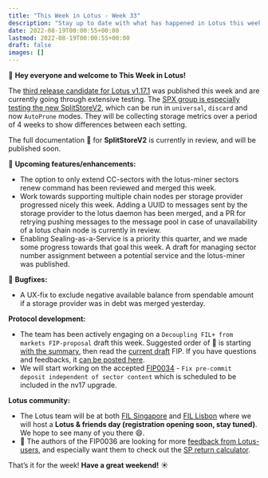 ```yaml
---
title: "This Week in Lotus - Week 33"
description: "Stay up to date with what has happened in Lotus this week"
date: 2022-08-19T00:00:55+00:00
lastmod: 2022-08-19T00:00:55+00:00
draft: false
images: []
---
```


:wave: **Hey everyone and welcome to This Week in Lotus!**

The [third release candidate for Lotus v1.17.1](https://github.com/filecoin-project/lotus/releases/tag/v1.17.1-rc3) was published this week and are currently going through extensive testing. The [SPX group is especially testing the new SplitStoreV2](https://github.com/filecoin-project/lotus/discussions/9179), which can be run in `universal`, `discard` and now `AutoPrune` modes. They will be collecting storage metrics over a period of 4 weeks to show differences between each setting.

The full documentation :book: for **SplitStoreV2** is currently in review, and will be published soon.

:rocket: **Upcoming features/enhancements:**
- The option to only extend CC-sectors with the lotus-miner sectors renew command has been reviewed and merged this week.
- Work towards supporting multiple chain nodes per storage provider progressed nicely this week. Adding a UUID to messages sent by the storage provider to the lotus daemon has been merged, and a PR for retrying pushing messages to the message pool in case of unavailability of a lotus chain node is currently in review.
- Enabling Sealing-as-a-Service is a priority this quarter, and we made some progress towards that goal this week. A draft for managing sector number assignment between a potential service and the lotus-miner was published.

:bug: **Bugfixes:**
- A UX-fix to exclude negative available balance from spendable amount if a storage provider was in debt was merged yesterday.

**Protocol development:**
- The team has been actively engaging on a `Decoupling FIL+ from markets FIP-proposal` draft this week. Suggested order of :eyes: is starting [with the summary](https://github.com/filecoin-project/FIPs/discussions/313#discussion-3919528), then read the [current draft](https://github.com/filecoin-project/FIPs/pull/432/files) FIP. If you have questions and feedbacks, it [can be posted here](https://github.com/filecoin-project/FIPs/discussions/313).
- We will start working on the accepted [FIP0034](https://github.com/filecoin-project/FIPs/blob/master/FIPS/fip-0034.md) - `Fix pre-commit deposit independent of sector content` which is scheduled to be included in the nv17 upgrade.

**Lotus community:**
- The Lotus team will be at both [FIL Singapore](https://fil.org/events/fil-singapore.) and [FIL Lisbon](https://hub.fil.org/fil-lisbon) where we will host a **Lotus & friends day (registration opening soon, stay tuned)**. We hope to see many of you there :smile:.
- :mega: The authors of the FIP0036 are looking for more [feedback from Lotus-users](https://github.com/filecoin-project/FIPs/discussions/421), and especially want them to check out the [SP return calculator](https://observablehq.com/@starboard/sproi-fip-duration-v2).

That’s it for the week! **Have a great weekend!** :sunny: